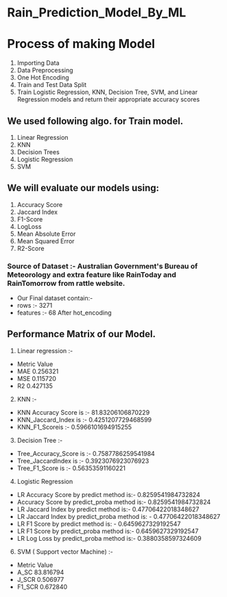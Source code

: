 # Rain_Prediction_Model_By_ML

# Process of making Model
1) Importing Data
2) Data Preprocessing
3) One Hot Encoding
4) Train and Test Data Split
5) Train Logistic Regression, KNN, Decision Tree, SVM, and Linear Regression models and return their appropriate accuracy scores

## We used following algo. for Train model.
1) Linear Regression
2) KNN
3) Decision Trees
4) Logistic Regression
5) SVM

## We will evaluate our models using:
1) Accuracy Score
2) Jaccard Index
3) F1-Score
4) LogLoss
5) Mean Absolute Error
6) Mean Squared Error
7) R2-Score

### Source of Dataset :-  Australian Government's Bureau of Meteorology and extra feature like RainToday and RainTomorrow from rattle website.

* Our Final dataset contain:-
* rows :- 3271
* features :- 68 After hot_encoding

## Performance Matrix of our Model.

1) Linear regression :-
* Metric Value
* MAE 0.256321
* MSE 0.115720
* R2 0.427135

2) KNN :-

* KNN Accuracy Score is :- 81.83206106870229
* KNN_Jaccard_Index is :- 0.4251207729468599
* KNN_F1_Scoreis :- 0.5966101694915255

3) Decision Tree :-

* Tree_Accuracy_Score is :- 0.7587786259541984
* Tree_JaccardIndex is :- 0.3923076923076923
* Tree_F1_Score is :- 0.56353591160221

4) Logistic Regression
   
* LR Accuracy Score by predict method is:- 0.8259541984732824
* Accuracy Score by predict_proba method is:- 0.8259541984732824
* LR Jaccard Index by predict method is:- 0.47706422018348627
* LR Jaccard Index by predict_proba method is: - 0.47706422018348627
* LR F1 Score by predict method is: - 0.6459627329192547
* LR F1 Score by predict_proba method is:- 0.6459627329192547
* LR Log Loss by predict_proba method is:- 0.3880358597324609

6) SVM ( Support vector Machine) :-
   
* Metric  Value
* A_SC  83.816794
* J_SCR  0.506977
* F1_SCR 0.672840
